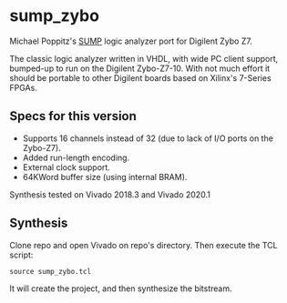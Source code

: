 # sump_zybo
Michael Poppitz's [SUMP](https://www.sump.org/projects/analyzer/fpga/) logic analyzer port for Digilent Zybo Z7.

The classic logic analyzer written in VHDL, with wide PC client support, bumped-up to run on the Digilent Zybo-Z7-10. 
With not much effort it should be portable to other Digilent boards based on Xilinx's 7-Series FPGAs.

## Specs for this version

- Supports 16 channels instead of 32 (due to lack of I/O ports on the Zybo-Z7).
- Added run-length encoding.
- External clock support.
- 64KWord buffer size (using internal BRAM).


Synthesis tested on Vivado 2018.3 and Vivado 2020.1


## Synthesis

Clone repo and open Vivado on repo's directory. Then execute the TCL script:

`
source sump_zybo.tcl
`

It will create the project, and then synthesize the bitstream.